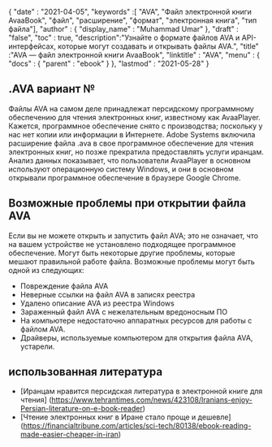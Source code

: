 {
  "date" : "2021-04-05",
  "keywords" :[ "AVA", "Файл электронной книги AvaaBook", "файл", "расширение", "формат", "электронная книга", "тип файла"],
  "author" : {
    "display_name" : "Muhammad Umar"
},
  "draft" : "false",
  "toc" : true,
  "description":"Узнайте о формате файлов AVA и API-интерфейсах, которые могут создавать и открывать файлы AVA.",
  "title" :"AVA — файл электронной книги AvaaBook",
  "linktitle" : "AVA",
  "menu" : {
    "docs" : {
      "parent" : "ebook"
}
},
  "lastmod" : "2021-05-28"
}

## .AVA вариант №

Файлы AVA на самом деле принадлежат персидскому программному обеспечению для чтения электронных книг, известному как AvaaPlayer. Кажется, программное обеспечение снято с производства; поскольку у нас нет копии или информации в Интернете. Adobe Systems включила расширение файла .ava в свое программное обеспечение для чтения электронных книг, но позже прекратила предоставлять услуги иранцам. Анализ данных показывает, что пользователи AvaaPlayer в основном используют операционную систему Windows, и они в основном открывали программное обеспечение в браузере Google Chrome.

## Возможные проблемы при открытии файла AVA

Если вы не можете открыть и запустить файл AVA; это не означает, что на вашем устройстве не установлено подходящее программное обеспечение. Могут быть некоторые другие проблемы, которые мешают правильной работе файла. Возможные проблемы могут быть одной из следующих:

- Повреждение файла AVA
- Неверные ссылки на файл AVA в записях реестра
- Удалено описание AVA из реестра Windows
- Зараженный файл AVA с нежелательным вредоносным ПО
- На компьютере недостаточно аппаратных ресурсов для работы с файлом AVA.
- Драйверы, используемые компьютером для открытия файла AVA, устарели.


## использованная литература

* [Иранцам нравится персидская литература в электронной книге для чтения] (https://www.tehrantimes.com/news/423108/Iranians-enjoy-Persian-literature-on-e-book-reader)
* [Чтение электронных книг в Иране стало проще и дешевле] (https://financialtribune.com/articles/sci-tech/80138/ebook-reading-made-easier-cheaper-in-iran)



